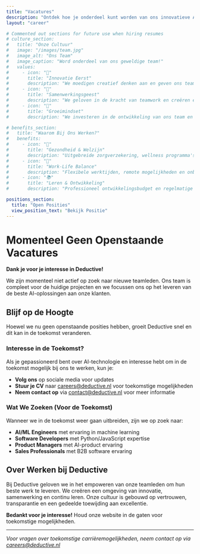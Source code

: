 ```yaml
---
title: "Vacatures"
description: "Ontdek hoe je onderdeel kunt worden van ons innovatieve AI-team bij Deductive."
layout: "career"

# Commented out sections for future use when hiring resumes
# culture_section:
#   title: "Onze Cultuur"
#   image: "/images/team.jpg"
#   image_alt: "Ons Team"
#   image_caption: "Word onderdeel van ons geweldige team!"
#   values:
#     - icon: "🌟"
#       title: "Innovatie Eerst"
#       description: "We moedigen creatief denken aan en geven ons team de ruimte om grenzen te verleggen en nieuwe mogelijkheden te verkennen."
#     - icon: "🤝"
#       title: "Samenwerkingsgeest"
#       description: "We geloven in de kracht van teamwork en creëren een omgeving waar ieders stem wordt gehoord en gewaardeerd."
#     - icon: "🌱"
#       title: "Groeimindset"
#       description: "We investeren in de ontwikkeling van ons team en bieden kansen voor continue leren en vooruitgang."

# benefits_section:
#   title: "Waarom Bij Ons Werken?"
#   benefits:
#     - icon: "💪"
#       title: "Gezondheid & Welzijn"
#       description: "Uitgebreide zorgverzekering, wellness programma's en mentale gezondheidsondersteuning."
#     - icon: "🎯"
#       title: "Work-Life Balance"
#       description: "Flexibele werktijden, remote mogelijkheden en onbeperkt verlof beleid."
#     - icon: "📚"
#       title: "Leren & Ontwikkeling"
#       description: "Professioneel ontwikkelingsbudget en regelmatige leersessies."

positions_section:
  title: "Open Posities"
  view_position_text: "Bekijk Positie"
---
```


# Momenteel Geen Openstaande Vacatures

**Dank je voor je interesse in Deductive!**

We zijn momenteel niet actief op zoek naar nieuwe teamleden. Ons team is compleet voor de huidige projecten en we focussen ons op het leveren van de beste AI-oplossingen aan onze klanten.

## Blijf op de Hoogte

Hoewel we nu geen openstaande posities hebben, groeit Deductive snel en dit kan in de toekomst veranderen. 

### Interesse in de Toekomst?

Als je gepassioneerd bent over AI-technologie en interesse hebt om in de toekomst mogelijk bij ons te werken, kun je:

- **Volg ons** op sociale media voor updates
- **Stuur je CV** naar careers@deductive.nl voor toekomstige mogelijkheden
- **Neem contact op** via [contact@deductive.nl](mailto:contact@deductive.nl) voor meer informatie

### Wat We Zoeken (Voor de Toekomst)

Wanneer we in de toekomst weer gaan uitbreiden, zijn we op zoek naar:
- **AI/ML Engineers** met ervaring in machine learning
- **Software Developers** met Python/JavaScript expertise  
- **Product Managers** met AI-product ervaring
- **Sales Professionals** met B2B software ervaring

## Over Werken bij Deductive

Bij Deductive geloven we in het empoweren van onze teamleden om hun beste werk te leveren. We creëren een omgeving van innovatie, samenwerking en continu leren. Onze cultuur is gebouwd op vertrouwen, transparantie en een gedeelde toewijding aan excellentie.

**Bedankt voor je interesse!** Houd onze website in de gaten voor toekomstige mogelijkheden.

---

*Voor vragen over toekomstige carrièremogelijkheden, neem contact op via [careers@deductive.nl](mailto:careers@deductive.nl)*
